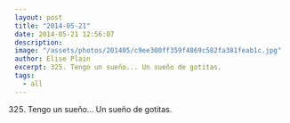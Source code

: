 ```yaml
---
layout: post
title: "2014-05-21"
date: 2014-05-21 12:56:07
description: 
image: "/assets/photos/201405/c9ee300ff359f4869c582fa381feab1c.jpg"
author: Elise Plain
excerpt: 325. Tengo un sueño... Un sueño de gotitas.
tags: 
  - all
---
```


325. Tengo un sueño... Un sueño de gotitas.
<p></p>

